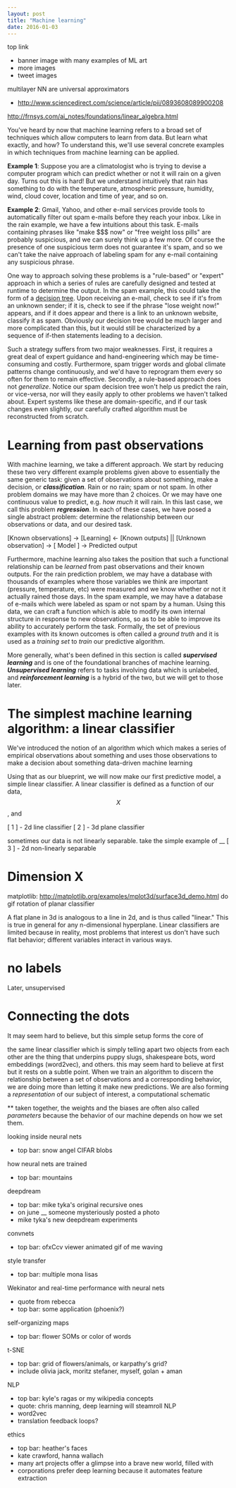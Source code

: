 ```yaml
---
layout: post
title: "Machine learning"
date: 2016-01-03
---
```


top link
 - banner image with many examples of ML art
 - more images
 - tweet images

multilayer NN are universal approximators
 - http://www.sciencedirect.com/science/article/pii/0893608089900208

http://frnsys.com/ai_notes/foundations/linear_algebra.html



You\'ve heard by now that machine learning refers to a broad set of techniques which allow computers to learn from data. But learn what exactly, and how? To understand this, we\'ll use several concrete examples in which techniques from machine learning can be applied.

**Example 1**: Suppose you are a climatologist who is trying to devise a computer program which can predict whether or not it will rain on a given day. Turns out this is hard! But we understand intuitively that rain has something to do with the temperature, atmospheric pressure, humidity, wind, cloud cover, location and time of year, and so on.

**Example 2**: Gmail, Yahoo, and other e-mail services provide tools to automatically filter out spam e-mails before they reach your inbox. Like in the rain example, we have a few intuitions about this task. E-mails containing phrases like \"make $$$ now\" or \"free weight loss pills\" are probably suspicious, and we can surely think up a few more. Of course the presence of one suspicious term does not guarantee it\'s spam, and so we can\'t take the naive approach of labeling spam for any e-mail containing any suspicious phrase.

One way to approach solving these problems is a \"rule-based\" or \"expert\" approach in which a series of rules are carefully designed and tested at runtime to determine the output. In the spam example, this could take the form of a [decision tree](___). Upon receiving an e-mail, check to see if it\'s from an unknown sender; if it is, check to see if the phrase \"lose weight now!\" appears, and if it does appear and there is a link to an unknown website, classify it as spam. Obviously our decision tree would be much larger and more complicated than this, but it would still be characterized by a sequence of if-then statements leading to a decision.

Such a strategy suffers from two major weaknesses. First, it requires a great deal of expert guidance and hand-engineering which may be time-consuming and costly. Furthermore, spam trigger words and global climate patterns change continuously, and we\'d have to reprogram them every so often for them to remain effective. Secondly, a rule-based approach does not _generalize_. Notice our spam decision tree won\'t help us predict the rain, or vice-versa, nor will they easily apply to other problems we haven\'t talked about. Expert systems like these are domain-specific, and if our task changes even slightly, our carefully crafted algorithm must be reconstructed from scratch.

# Learning from past observations

With machine learning, we take a different approach. We start by reducing these two very different example problems given above to essentially the same generic task: given a set of observations about something, make a decision, or _**classification**_. Rain or no rain; spam or not spam. In other problem domains we may have more than 2 choices. Or we may have one continuous value to predict, e.g. _how much_ it will rain. In this last case, we call this problem _**regression**_. In each of these cases, we have posed a single abstract problem: determine the relationship between our observations or data, and our desired task.

[Known observations] -> [Learning] <- [Known outputs]
                            ||
[Unknown observation] -> [ Model ] -> Predicted output

Furthermore, machine learning also takes the position that such a functional relationship can be _learned_ from past observations and their known outputs. For the rain prediction problem, we may have a database with thousands of examples where those variables we think are important (pressure, temperature, etc) were measured and we know whether or not it actually rained those days. In the spam example, we may have a database of e-mails which were labeled as spam or not spam by a human. Using this data, we can craft a function which is able to modify its own internal structure in response to new observations, so as to be able to improve its ability to accurately perform the task. Formally, the set of previous examples with its known outcomes is often called a _ground truth_ and it is used as a _training set_ to _train_ our predictive algorithm. 

More generally, what\'s been defined in this section is called _**supervised learning**_ and is one of the foundational branches of machine learning. _**Unsupervised learning**_ refers to tasks involving data which is unlabeled, and _**reinforcement learning**_ is a hybrid of the two, but we will get to those later.

# The simplest machine learning algorithm: a linear classifier

We've introduced the notion of an algorithm which which makes a series of empirical observations about something and uses those observations to make a decision about something  data-driven machine learning

Using that as our blueprint, we will now make our first predictive model, a simple linear classifier. A linear classifier is defined as a function of our data, $$X$$, and 



[ 1 ] - 2d line classifier
[ 2 ] - 3d plane classifier

sometimes our data is not linearly separable. take the simple example of __
[ 3 ] - 2d non-linearly separable 

# Dimension X


matplotlib: http://matplotlib.org/examples/mplot3d/surface3d_demo.html
do gif rotation of planar classifier

A flat plane in 3d is analogous to a line in 2d, and is thus called \"linear.\" This is true in general for any n-dimensional hyperplane. Linear classifiers are limited because in reality, most problems that interest us don't have such flat behavior; different variables interact in various ways.


# no labels

Later, unsupervised

# Connecting the dots

It may seem hard to believe, but this simple setup forms the core of 

the same linear classifier which is simply telling apart two objects from each other are the thing that underpins puppy slugs, shakespeare bots, word embeddings (word2vec), and others. this may seem hard to believe at first but it rests on a subtle point. When we train an algorithm to discern the relationship between a set of observations and a corresponding behavior, we are doing more than letting it make new predictions. We are also forming a _representation_ of our subject of interest, a computational schematic



** taken together, the weights and the biases are often also called _parameters_ because the behavior of our machine depends on how we set them. 





looking inside neural nets
 - top bar: snow angel CIFAR blobs

how neural nets are trained
 - top bar: mountains

deepdream
 - top bar: mike tyka's original recursive ones
 - on june __ someone mysteriously posted a photo
 - mike tyka's new deepdream experiments

convnets
 - top bar: ofxCcv viewer animated gif of me waving

style transfer
 - top bar: multiple mona lisas 

Wekinator and real-time performance with neural nets
 - quote from rebecca
 - top bar: some application (phoenix?)

self-organizing maps
 - top bar: flower SOMs or color of words

t-SNE
 - top bar: grid of flowers/animals, or karpathy's grid?
 - include olivia jack, moritz stefaner, myself, golan + aman

NLP
 - top bar: kyle's ragas or my wikipedia concepts
 - quote: chris manning, deep learning will steamroll NLP
 - word2vec
 - translation feedback loops?

ethics
 - top bar: heather's faces
 - kate crawford, hanna wallach
 - many art projects offer a glimpse into a brave new world, filled with 
 - corporations prefer deep learning because it automates feature extraction